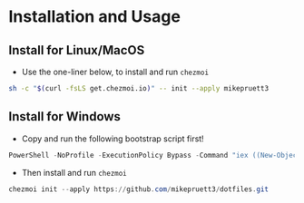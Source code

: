 # Installation and Usage

## Install for Linux/MacOS

- Use the one-liner below, to install and run `chezmoi`

```bash
sh -c "$(curl -fsLS get.chezmoi.io)" -- init --apply mikepruett3
```

## Install for Windows

- Copy and run the following bootstrap script first!

```powershell
PowerShell -NoProfile -ExecutionPolicy Bypass -Command "iex ((New-Object System.Net.WebClient).DownloadString('https://raw.githubusercontent.com/mikepruett3/dotfiles/refs/heads/main/dot_bootstrap/windows/ps1/Windows-Bootstrap.ps1'))"
```

- Then install and run `chezmoi`

```powershell
chezmoi init --apply https://github.com/mikepruett3/dotfiles.git
```
